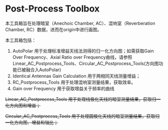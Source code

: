 # Post-Process Toolbox

本工具箱旨在处理暗室（Anechoic Chamber, AC）、混响室（Reverberation Chamber, RC）数据，进而在origin中进行画图。

本工具箱包括：

1. AutoPolar 用于处理标准增益天线法测得的归一化方向图；如需获取Gain Over Frequency、Axial Ratio over Frequency曲线，请参照Linear_AC_Postprocess_Tools、Circular_AC_Postprocess_Tools(方向图功能已被融合入AutoPolar)
2. Identical Antennas Gain Calculation 用于两相同天线测量增益；
3. RC_Postprocess_Tools 用于处理混响室测量结果，获取效率。
4. Gain over Frequency 用于获取增益关于频率的曲线

~~Linear_AC_Postprocess_Tools 用于处理线极化天线的暗室测量结果，获取归一化方向图和增益；~~

~~Circular_AC_Postprocess_Tools 用于处理圆极化天线的暗室测量结果，获取归一化方向图、增益和轴比；~~
